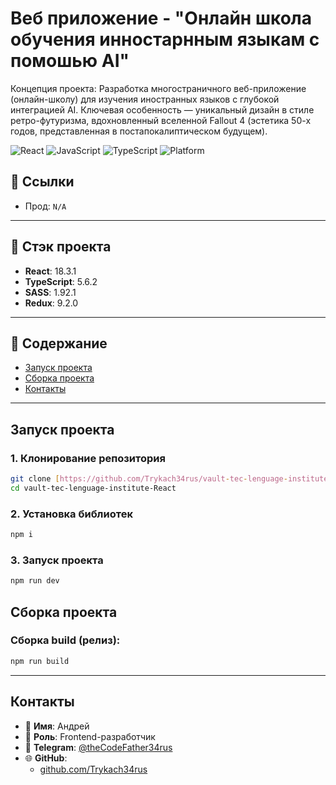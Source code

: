 # Веб приложение - "Онлайн школа обучения инностарнным языкам с помошью AI"

Концепция проекта: Разработка многостраничного веб-приложение (онлайн-школу) для изучения иностранных языков с глубокой интеграцией AI. Ключевая особенность — уникальный дизайн в стиле ретро-футуризма, вдохновленный вселенной Fallout 4 (эстетика 50-х годов, представленная в постапокалиптическом будущем).

![React](https://img.shields.io/badge/react-18.2.0-blue)
![JavaScript](https://img.shields.io/badge/js-es7-yellow)
![TypeScript](https://img.shields.io/badge/ts-5.7.3-blue)
![Platform](https://img.shields.io/badge/platform-Android%20|%20iOS%20|%20Web-green)

## 🔗 Ссылки

- Прод: `N/A`

---

## 🧱 Стэк проекта

- **React**: 18.3.1
- **TypeScript**: 5.6.2
- **SASS**: 1.92.1
- **Redux**: 9.2.0

---

## 📂 Содержание

- [Запуск проекта](#запуск-проекта)
- [Сборка проекта](#сборка-проекта)
- [Контакты](#контакты)

---

## Запуск проекта

### 1. Клонирование репозитория

```bash
git clone [https://github.com/Trykach34rus/vault-tec-lenguage-institute-React.git]
cd vault-tec-lenguage-institute-React
```

### 2. Установка библиотек

```bash
npm i
```

### 3. Запуск проекта

```bash
npm run dev
```

## Сборка проекта

### Сборка build (релиз):

```bash
npm run build
```

---

## Контакты

- 👤 **Имя**: Андрей
- 💼 **Роль**: Frontend-разработчик
- 💬 **Telegram**: [@theCodeFather34rus](https://t.me/theCodeFather34rus)
- 🌐 **GitHub**:
  - [github.com/Trykach34rus](https://github.com/Trykach34rus)
